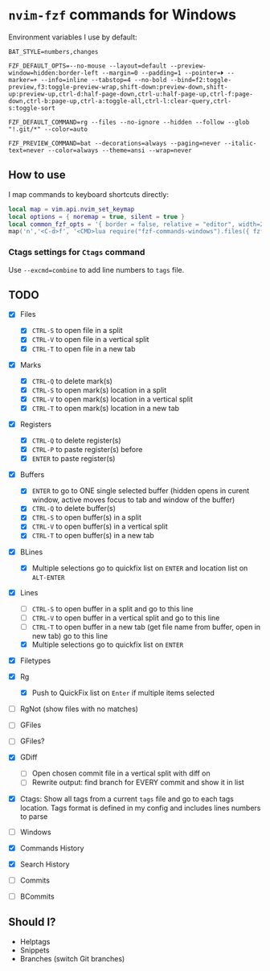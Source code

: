 # `nvim-fzf` commands for Windows

Environment variables I use by default:

`BAT_STYLE=numbers,changes`

`FZF_DEFAULT_OPTS=--no-mouse --layout=default --preview-window=hidden:border-left --margin=0 --padding=1 --pointer=⏵ --marker=+ --info=inline --tabstop=4 --no-bold --bind=f2:toggle-preview,f3:toggle-preview-wrap,shift-down:preview-down,shift-up:preview-up,ctrl-d:half-page-down,ctrl-u:half-page-up,ctrl-f:page-down,ctrl-b:page-up,ctrl-a:toggle-all,ctrl-l:clear-query,ctrl-s:toggle-sort`

`FZF_DEFAULT_COMMAND=rg --files --no-ignore --hidden --follow --glob "!.git/*" --color=auto`

`FZF_PREVIEW_COMMAND=bat --decorations=always --paging=never --italic-text=never --color=always --theme=ansi --wrap=never`

## How to use

I map commands to keyboard shortcuts directly:

```lua
local map = vim.api.nvim_set_keymap
local options = { noremap = true, silent = true }
local common_fzf_opts = '{ border = false, relative = "editor", width=280, noautocmd = true }'
map('n','<C-d>f', '<CMD>lua require("fzf-commands-windows").files({ fzf = function(contents, options) return require("fzf").fzf(contents, options, ' .. common_fzf_opts ..') end })<CR>', options)
```

### Ctags settings for `Ctags` command

Use `--excmd=combine` to add line numbers to `tags` file.

## TODO

* [x] Files
  - [x] `CTRL-S` to open file in a split
  - [x] `CTRL-V` to open file in a vertical split
  - [x] `CTRL-T` to open file in a new tab

* [x] Marks
  - [x] `CTRL-Q` to delete mark(s)
  - [x] `CTRL-S` to open mark(s) location in a split
  - [x] `CTRL-V` to open mark(s) location in a vertical split
  - [x] `CTRL-T` to open mark(s) location in a new tab

* [x] Registers
  - [x] `CTRL-Q` to delete register(s)
  - [x] `CTRL-P` to paste register(s) before
  - [x] `ENTER` to paste register(s)

* [x] Buffers
  - [x] `ENTER` to go to ONE single selected buffer (hidden opens in curent window, active moves focus to tab and window of the buffer)
  - [x] `CTRL-Q` to delete buffer(s)
  - [x] `CTRL-S` to open buffer(s) in a split
  - [x] `CTRL-V` to open buffer(s) in a vertical split
  - [x] `CTRL-T` to open buffer(s) in a new tab

* [x] BLines
  - [x] Multiple selections go to quickfix list on `ENTER` and location list on `ALT-ENTER`

* [x] Lines
  - [ ] `CTRL-S` to open buffer in a split and go to this line
  - [ ] `CTRL-V` to open buffer in a vertical split and go to this line
  - [ ] `CTRL-T` to open buffer in a new tab (get file name from buffer, open in new tab) go to this line
  - [x] Multiple selections go to quickfix list on `ENTER`

* [x] Filetypes

* [x] Rg
  - [x] Push to QuickFix list on `Enter` if multiple items selected

* [ ] RgNot (show files with no matches)

* [ ] GFiles
* [ ] GFiles?
* [x] GDiff
  - [ ] Open chosen commit file in a vertical split with diff on
  - [ ] Rewrite output: find branch for EVERY commit and show it in list
* [x] Ctags: Show all tags from a current `tags` file and go to each tags
      location. Tags format is defined in my config and includes lines numbers
      to parse
* [ ] Windows
* [x] Commands History
* [x] Search History
* [ ] Commits
* [ ] BCommits

## Should I?

* Helptags
* Snippets
* Branches (switch Git branches)
